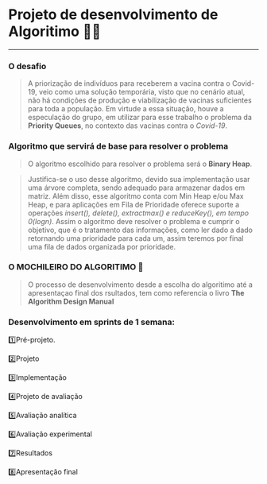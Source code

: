 
# Projeto de desenvolvimento de Algoritimo 👨‍💻
****

### O desafio 
> A priorização de indivíduos para receberem a vacina contra o Covid-19, veio como uma solução temporária, visto que no cenário atual, não há condições de produção e viabilização de vacinas suficientes para toda a população. Em virtude a essa situação, houve a especulação do grupo, em utilizar para esse trabalho o problema da **Priority Queues**, no contexto das vacinas contra o _Covid-19_.

### Algoritmo que servirá de base para resolver o problema
	
> O algoritmo escolhido para resolver o problema será o **Binary Heap**.

> Justifica-se o uso desse algoritmo, devido sua implementação usar uma árvore completa, sendo adequado para armazenar dados em matriz. Além disso, esse algoritmo conta com Min Heap e/ou Max Heap, e para aplicações em Fila de Prioridade oferece suporte a operações _insert(), delete(), extractmax() e reduceKey(), em tempo 0(logn)_. Assim o algoritmo deve resolver o problema e cumprir o objetivo, que é o tratamento das informações, como ler dado a dado retornando uma prioridade para cada um, assim teremos por final uma fila de dados organizada por prioridade.

### O MOCHILEIRO DO ALGORITIMO 💼

> O processo de desenvolvimento desde a escolha do algoritimo até a apresentaçao final dos rsultados, tem como referencia o livro **The Algorithm Design Manual**


### Desenvolvimento em sprints de 1 semana:
1️⃣Pré-projeto.

2️⃣Projeto

3️⃣Implementação

4️⃣Projeto de avaliação

5️⃣Avaliação analítica

6️⃣Avaliação experimental 

7️⃣Resultados 

8️⃣Apresentação final
